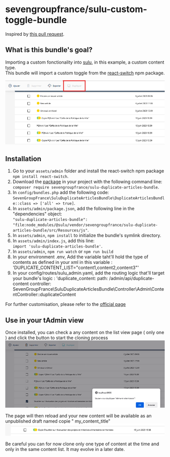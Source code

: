 # sevengroupfrance/sulu-custom-toggle-bundle

Inspired by [this pull request](https://github.com/sulu/sulu-demo/pull/66).

## What is this bundle's goal?
Importing a custom fonctionality into [sulu](https://github.com/sulu/sulu), in this example, a custom content type.\
This bundle will import a custom toggle from the [react-switch](https://www.npmjs.com/package/react-switch) npm package.

![How the custom toggle looks in sulu's admin](assets/ctb_clone.png)

## Installation
1. Go to your `assets/admin` folder and install the react-switch npm package `npm install react-switch`.
2. Download the [package](https://packagist.org/packages/sevengroupfrance/sulu-duplicate-articles-bundle) in your project with the following command line:\
`composer require sevengroupfrance/sulu-duplicate-articles-bundle`.
3. In `config/bundles.php` add the following code:\
`SevenGroupFrance\SuluDuplicateArticlesBundle\DuplicateArticlesBundle::class => ['all' => true]`.
4. In `assets/admin/package.json`, add the following line in the "dependencies" object:\
`"sulu-duplicate-articles-bundle": "file:node_modules/@sulu/vendor/sevengroupfrance/sulu-duplicate-articles-bundle/src/Resources/js"`.
5. In `assets/admin`, `npm install` to initialize the bundle's symlink directory.
6. In `assets/admin/index.js`, add this line:\
`import 'sulu-duplicate-articles-bundle'`.
7. In `assets/admin`, `npm run watch` or `npm run build`
8. In your environment .env, Add the variable taht'll hold the type of contents as defined in your xml in this variable : 'DUPLICATE_CONTENT_LIST="content1,content2,content3"'
9. In your config/routes/sulu_admin.yaml, add the routing logic that'll target your bundle's logic : 
'duplicate_content:
    path: /admin/api/duplicate-content
    controller: SevenGroupFrance\SuluDuplicateArticlesBundle\Controller\Admin\ContentController::duplicateContent
   
For further customisation, please refer to the [official page](https://www.npmjs.com/package/react-switch)

## Use in your tAdmin view
Once installed, you can check a any content on the list view page ( only one ) and click the button to start the cloning process
![Cloning process after click](assets/ctb_cloning_process.png)

The page will then reload and your new content will be available as an unpublished draft named copie " my_content_title"
![Final result](assets/ctb_final.png)

Be careful you can for now clone only one type of content at the time and only in the same content list. It may evolve in a later date.
